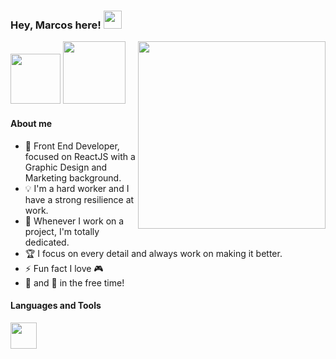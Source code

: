 ### Hey, Marcos here! <img src="https://raw.githubusercontent.com/MartinHeinz/MartinHeinz/master/wave.gif" width="29px"> 

<a href = "mailto:mvsouza7@gmail.com"><img src="https://img.shields.io/badge/-Gmail-%23333?style=for-the-badge&logo=gmail&logoColor=red" target="_blank" width="80px"></a >
<a href="https://www.linkedin.com/in/mvnulman" target="_blank"><img src="https://img.shields.io/badge/-LinkedIn-%230077B5?style=for-the-badge&logo=linkedin&logoColor=white" target="_blank" width="100px"></a> 
<img align="right" src="https://user-images.githubusercontent.com/63374582/158030462-4ba2aad4-fc5a-4434-ab99-46824c0644ce.png" width="300" />


#### About me

- 🚀 Front End Developer, focused on ReactJS with a Graphic Design and Marketing background.
- 💡 I'm a hard worker and I have a strong resilience at work.
- 🎯 Whenever I work on a project, I'm totally dedicated. 
- 🏆 I focus on every detail and always work on making it better.
- ⚡ Fun fact I love 🎮
- 🎸 and 📸 in the free time! 

#### Languages and Tools

 <img src="https://skillicons.dev/icons?i=html,css,js,react,nodejs,git,figma,ps,ai,bash,vscode" height="42"/>

